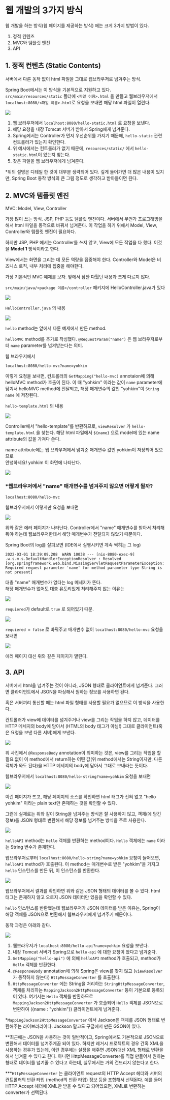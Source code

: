 # 웹 개발의 3가지 방식

웹 개발을 하는 방식(웹 페이지를 제공하는 방식) 에는 크게 3가지 방법이 있다.
 1. 정적 컨텐츠
 2. MVC와 템플릿 엔진
 3. API

## 1. 정적 컨텐츠 (Static Contents)
서버에서 다른 동작 없이 html 파일을 그대로 웹브라우저로 넘겨주는 방식.

Spring Boot에서는 이 방식을 기본적으로 지원하고 있다.
`src/main/resources/static` 폴더에 `<파일 이름>.html` 을 만들고
웹브라우저에서 `localhost:8080/<파일 이름>.html`로 요청을 보내면 해당 html 파일이 열린다.

![](Pasted%20image%2020220301164834.png)
 1. 웹 브라우저에서 `localhost:8080/hello-static.html` 로 요청을 보낸다.
 2. 해당 요청을 내장 Tomcat 서버가 받아서 Spring에게 넘겨준다.
 3. Spring에서는 Controller가 먼저 우선순위를 가지기 때문에, `hello-static` 관련 컨트롤러가 있는지 확인한다.
 4. 위 예시에서는 컨트롤러가 없기 때문에, `resources/static/`  에서 `hello-static.html`이 있는지 찾는다.
 5. 찾은 파일을 웹 브라우저에게 넘겨준다.


\*위의 설명은 디테일 한 것이 대부분 생략되어 있다. 깊게 들어가면 더 많은 내용이 있지만, Spring Boot 동작 방식의 큰 그림 정도로 생각하고 받아들이면 된다.

## 2. MVC와 템플릿 엔진
MVC: Model, View, Controller

가장 많이 쓰는 방식. JSP, PHP 등도 템플릿 엔진이다.
서버에서 무언가 프로그래밍을 해서 html 파일을 동적으로 바꿔서 넘겨준다.
이 작업을 하기 위해서 Model, View, Controller와 템플릿 엔진이 필요하다.

하지만 JSP, PHP 에서는 Controller를 쓰지 않고, View에 모든 작업을 다 했다.
이것을 **Model 1** 방식이라고 한다.

View에서는 화면을 그리는 데 모든 역량을 집중해야 한다.
Controller와 Model은 비즈니스 로직, 내부 처리에 집중을 해야한다.

가장 기본적인 MVC 예제를 보자. 앞에서 잠깐 다뤘던 내용과 크게 다르지 않다.

`src/main/java/<package 이름>/controller` 패키지에 HelloController.java가 있다 

![](스크린샷%202022-03-01%20오후%206.24.31.png)

`HelloController.java` 의 내용

![](스크린샷%202022-03-01%20오후%206.24.15.png)

`hello` method는 앞에서 다룬 예제에서 만든 method.

`helloMVC` method를 추가로 작성했다. `@RequestParam("name")` 은 웹 브라우저로부터 `name` parameter를 넘겨받는다는 의미.

웹 브라우저에서

```
localhost:8080/hello-mvc?name=yohkim
```

이렇게 요청을 보내면, 컨트롤러의 `GetMapping("hello-mvc)` annotaion에 의해 helloMVC method가 호출이 된다. 이 때 "yohkim" 이라는 값이 `name` parameter에 담겨서 helloMVC method에 전달되고, 해당 매개변수의 값인 "yohkim"이 `String name` 에 저장된다.

`hello-template.html` 의 내용

![](스크린샷%202022-03-01%20오후%206.32.03.png)

Controller에서 "hello-template"를 반환하므로, `viewResolver` 가 `hello-template.html` 을 찾는다. 해당 html 파일에서 `${name}` 으로 model에 있는 name attribute의 값을 가져다 쓴다.

name attribute에는 웹 브라우저에서 넘겨준 매개변수 값인 yohkim이 저장되어 있으므로  
안녕하세요! yohkim 이 화면에 나타난다.

![](Pasted%20image%2020220301183526.png)


### \*웹브라우저에서 "name" 매개변수를 넘겨주지 않으면 어떻게 될까?

```
localhost:8080/hello-mvc
```

웹브라우저에서 이렇게만 요청을 보내면

![](스크린샷%202022-03-01%20오후%206.39.15.png)

위와 같은 에러 페이지가 나타난다. Controller에서 "name" 매개변수를 받아서 처리해 줘야 하는데 웹브라우저한테서 해당 매개변수가 전달되지 않았기 때문이다.

Spring Boot의 log를 살펴보면 (IDE에서 실행시키면 계속 찍히는 그 log)

```
2022-03-01 18:39:09.208  WARN 10038 --- [nio-8080-exec-9] .w.s.m.s.DefaultHandlerExceptionResolver : Resolved [org.springframework.web.bind.MissingServletRequestParameterException: Required request parameter 'name' for method parameter type String is not present]
```

대충 "name" 매개변수가 없다는 log 메세지가 뜬다.  
해당 매개변수가 없어도 대충 유도리있게 처리해주지 않는 이유는

![](스크린샷%202022-03-01%20오후%206.43.53.png)

`requiered`가 default로 `true` 로 되어있기 때문.

![](스크린샷%202022-03-01%20오후%206.45.48.png)

`requiered = false` 로 바꿔주고 매개변수 없이  `localhost:8080/hello-mvc` 요청을 보내면

![](스크린샷%202022-03-01%20오후%206.47.11.png)

에러 페이지 대신 위와 같은 페이지가 열린다.

## 3. API
서버에서 html을 넘겨주는 것이 아니라, JSON 형태로 클라이언트에게 넘겨준다.
그러면 클라이언트에서 JSON을 파싱해서 원하는 정보를 사용하면 된다.

혹은 서버끼리 통신할 때는 html 파일 형태를 사용할 필요가 없으므로 이 방식을 사용한다.

컨트롤러가 view에 데이터를 넘겨주거나 view를 그리는 작업을 하지 않고, 데이터를 HTTP 메세지의 body에 담아서 (HTML의 body 태그가 아님!) 그대로 클라이언트(혹은 요청을 보낸 다른 서버)에게 보낸다.

![](스크린샷%202022-03-01%20오후%208.45.32.png)

위 사진에서 `@ResponseBody` annotation이 의미하는 것은, view를 그리는 작업을 할 필요 없이 이 method에서 return하는 어떤 값(위 method에서는 String이지만, 다른 객체가 와도 된다)을 HTTP 메세지의 body에 담아서 그대로 보내라는 뜻이다.

웹브라우저에서 `localhost:8080/hello-string?name=yohkim` 요청을 보내면

![](스크린샷%202022-03-01%20오후%208.49.33.png)

이런 페이지가 뜨고, 해당 페이지의 소스를 확인하면 html 태그가 전혀 없고 "hello yohkim" 이라는 plain text만 존재하는 것을 확인할 수 있다.

그런데 실제로는 위와 같이 String을 넘겨주는 방식은 잘 사용하지 않고, 객체(에 담긴 정보)를 JSON 형태로 변환해서 해당 정보를 넘겨주는 방식을 주로 사용한다.

![](스크린샷%202022-03-01%20오후%208.52.11.png)

`helloAPI` method는 `Hello` 객체를 반환하는 method이다.   `Hello` 객체에는 `name` 이라는 String 변수가 존재한다.

웹브라우저로부터 `localhost:8080/hello-string?name=yohkim` 요청이 들어오면, `helloAPI` method가 호출된다. 이 method는 매개변수로 받은 "yohkim"을 가지고 `hello` 인스턴스를 만든 뒤, 이 인스턴스를 반환한다.

![](스크린샷%202022-03-01%20오후%208.55.43.png)

웹브라우저에서 결과를 확인하면 위와 같은 JSON 형태의 데이터를 볼 수 있다. html 태그는 존재하지 않고 오로지 JSON 데이터만 있음을 확인할 수 있다.

`hello` 인스턴스를 반환했는데 웹브라우저가 JSON 데이터를 받은 이유는, Spring이 해당 객체를 JSON으로 변환해서 웹브라우저에게 넘겨주기 때문이다.

동작 과정은 아래와 같다.

![](Pasted%20image%2020220301210339.png)

 1. 웹브라우저가 `localhost:8080/hello-api?name=yohkim` 요청을 보낸다.
 2. 내장 Tomcat 서버가 Spring으로 `hello-api` 에 대한 요청이 왔다고 넘겨준다.
 3. `GetMapping("hello-api")` 에 의해 `helloAPI` method가 호출되고, method가 `Hello` 객체를 반환한다.
 4. `@ResponseBody` annotation에 의해 Spring은 view를 찾지 않고 (`viewResolver`가 동작하지 않는다)  `HttpMessageConverter` 를 호출한다.
 5. `HttpMessageConverter` 에는 String을 처리하는 `StringHttpMessageConverter`, 객체를 처리하는 `MappingJackson2HttpMessageConverter` 등이 기본으로 등록되어 있다. 여기서는 `Hello` 객체를 반환하므로 `MappingJackson2HttpMessageConverter` 가 호출되어 `Hello` 객체를 JSON으로 변환하여 ({name : "yohkim"}) 클라이언트에게 넘겨준다.

\*`MappingJackson2HttpMessageConverter` 에서 Jackson은 객체를 JSON 형태로 변환해주는 라이브러리이다. Jackson 말고도 구글에서 만든 GSON이 있다.

\*\*최근에는 JSON을 사용하는 것이 일반적이고, Spring에서도 기본적으로 JSON으로 변환해서 데이터를 넘겨주게끔 되어 있다. 하지만 레거시 프로젝트의 경우 간혹 XML을 사용하는 경우가 있는데, 이런 경우에는 설정을 해주면 JSON대신 XML 형태로 변환을 해서 넘겨줄 수 있다고 한다. 아니면 HttpMessageConverter를 직접 만들어서 원하는 형태로 데이터를 넘겨줄 수 있다고 하는데, 실무에서는 거의 건드리지 않는다고 한다.

\*\*\*`HttpMessageConverter` 는 클라이언트 request의 HTTP Accept 헤더와 서버의 컨트롤러의 반환 타입 (method의 반환 타입) 정보 등을 조합해서 선택된다. 예를 들어 HTTP Accept 헤더에 XML만 받을 수 있다고 되어있으면, XML로 변환하는 converter가 선택된다.
